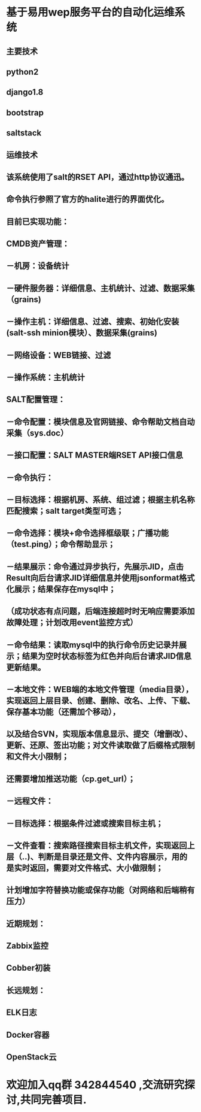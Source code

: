 # 基于易用wep服务平台的自动化运维系统
## 主要技术
## python2
## django1.8
## bootstrap
## saltstack
## 运维技术

##	该系统使用了salt的RSET API，通过http协议通迅。
##    命令执行参照了官方的halite进行的界面优化。
##  目前已实现功能：
##    CMDB资产管理：
##      －机房：设备统计
##      －硬件服务器：详细信息、主机统计、过滤、数据采集（grains)
##      －操作主机：详细信息、过滤、搜索、初始化安装(salt-ssh minion模块）、数据采集(grains)
##      －网络设备：WEB链接、过滤
##      －操作系统：主机统计
##    SALT配置管理：
##      －命令配置：模块信息及官网链接、命令帮助文档自动采集（sys.doc）
##      －接口配置：SALT MASTER端RSET API接口信息
##      －命令执行：
##        －目标选择：根据机房、系统、组过滤；根据主机名称匹配搜索；salt target类型可选；
##       －命令选择：模块+命令选择框级联；广播功能（test.ping）；命令帮助显示；
##        －结果展示：命令通过异步执行，先展示JID，点击Result向后台请求JID详细信息并使用jsonformat格式化展示；结果保存在mysql中；
##       （成功状态有点问题，后端连接超时时无响应需要添加故障处理；计划改用event监控方式）
##      －命令结果：读取mysql中的执行命令历史记录并展示；结果为空时状态标签为红色并向后台请求JID信息更新结果。
##      －本地文件：WEB端的本地文件管理（media目录），实现返回上层目录、创建、删除、改名、上传、下载、保存基本功能（还需加个移动），
##                  以及结合SVN，实现版本信息显示、提交（增删改）、更新、还原、签出功能；对文件读取做了后缀格式限制和文件大小限制；
##                  还需要增加推送功能（cp.get_url）；
##      －远程文件：
##        －目标选择：根据条件过滤或搜索目标主机；
##        －文件查看：搜索路径搜索目标主机文件，实现返回上层（..)、判断是目录还是文件、文件内容展示，用的是实时返回，需要对文件格式、大小做限制；
##                    计划增加字符替换功能或保存功能（对网络和后端稍有压力）
      
##  近期规划：
##    Zabbix监控
##    Cobber初装
##  长远规划：
##    ELK日志
##    Docker容器
##    OpenStack云

# 欢迎加入qq群  342844540  ,交流研究探讨,共同完善项目.


